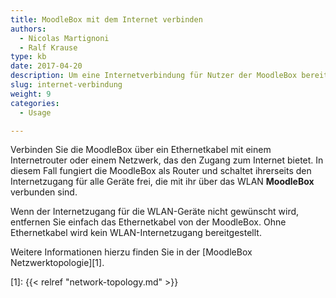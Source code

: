 ```yaml
---
title: MoodleBox mit dem Internet verbinden
authors:
  - Nicolas Martignoni
  - Ralf Krause
type: kb
date: 2017-04-20
description: Um eine Internetverbindung für Nutzer der MoodleBox bereitzustellen, verbinden Sie diese mit einem Ethernet-Netzwerk, das mit dem Internet verbunden ist
slug: internet-verbindung
weight: 9
categories:
  - Usage

---
```

Verbinden Sie die MoodleBox über ein Ethernetkabel mit einem Internetrouter oder einem Netzwerk, das den Zugang zum Internet bietet. In diesem Fall fungiert die MoodleBox als Router und schaltet ihrerseits den Internetzugang für alle Geräte frei, die mit ihr über das WLAN __MoodleBox__ verbunden sind.

Wenn der Internetzugang für die WLAN-Geräte nicht gewünscht wird, entfernen Sie einfach das Ethernetkabel von der MoodleBox. Ohne Ethernetkabel wird kein WLAN-Internetzugang bereitgestellt.

Weitere Informationen hierzu finden Sie in der [MoodleBox Netzwerktopologie][1].

 [1]: {{< relref "network-topology.md" >}}
